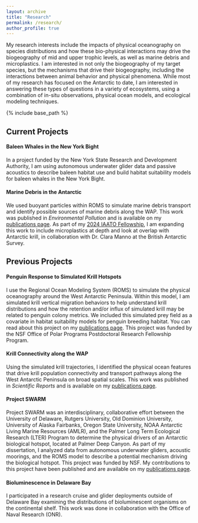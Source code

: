 ```yaml
---
layout: archive
title: "Research"
permalink: /research/
author_profile: true
---
```

My research interests include the impacts of physical oceanography on species distributions and how these bio-physical interactions may drive the biogeography of mid and upper trophic levels, as well as marine debris and microplastics. I am interested in not only the biogeography of my target species, but the mechanisms that drive their biogeography, including the interactions between animal behavior and physical phenomena. While most of my research has focused on the Antarctic to date, I am interested in answering these types of questions in a variety of ecosystems, using a combination of in-situ observations, physical ocean models, and ecological modeling techniques.

{% include base_path %}

## Current Projects 

#### Baleen Whales in the New York Bight
In a project funded by the New York State Research and Development Authority, I am using autonomous underwater glider data and passive acoustics to describe baleen habitat use and build habitat suitability models for baleen whales in the New York Bight. 

#### Marine Debris in the Antarctic
We used buoyant particles within ROMS to simulate marine debris transport and identify possible sources of marine debris along the WAP. This work was published in _Environmental Pollution_ and is available on my [publications page](https://klgallagher.github.io/publications/). As part of my [2024 IAATO Fellowship](https://iaato.org/antarctic-fellowship-recipients-announced/), I am expanding this work to include microplastics at depth and look at overlap with Antarctic krill, in collaboration with Dr. Clara Manno at the British Antarctic Survey. 

## Previous Projects

#### Penguin Response to Simulated Krill Hotspots
I use the Regional Ocean Modeling System (ROMS) to simulate the physical oceanography around the West Antarctic Peninsula. Within this model, I am simulated krill vertical migration behaviors to help understand krill distributions and how the retention and/or influx of simulated krill may be related to penguin colony metrics. We included this simulated prey field as a covariate in habitat suitability models for penguin breeding habitat. You can read about this project on my [publications page](https://klgallagher.github.io/publications/). This project was funded by the NSF Office of Polar Programs Postdoctoral Research Fellowship Program. 

#### Krill Connectivity along the WAP
Using the simulated krill trajectories, I identified the physical ocean features that drive krill population connectivity and transport pathways along the West Antarctic Peninsula on broad spatial scales. This work was published in _Scientific Reports_ and is available on my [publications page](https://klgallagher.github.io/publications/).

#### Project SWARM 
Project SWARM was an interdisciplinary, collaborative effort between the University of Delaware, Rutgers University, Old Dominion University, University of Alaska Fairbanks, Oregon State University, NOAA Antarctic Living Marine Resources (AMLR), and the Palmer Long Term Ecological Research (LTER) Program to determine the physical drivers of an Antarctic biological hotspot, located at Palmer Deep Canyon. As part of my dissertation, I analyzed data from autonomous underwater gliders, acoustic moorings, and the ROMS model to describe a potential mechanism driving the biological hotspot. This project was funded by NSF. My contributions to this project have been published and are available on my [publications page](https://klgallagher.github.io/publications/).

#### Bioluminescence in Delaware Bay
I participated in a research cruise and glider deployments outside of Delaware Bay examining the distributions of bioluminescent organisms on the continental shelf. This work was done in collaboration with the Office of Naval Research (ONR). 
